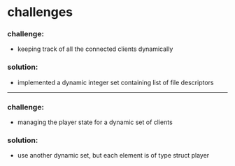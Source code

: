 # challenges
### challenge:
- keeping track of all the connected clients dynamically
### solution: 
- implemented a dynamic integer set containing list of file descriptors
---
### challenge: 
- managing the player state for a dynamic set of clients
### solution: 
- use another dynamic set, but each element is of type struct player